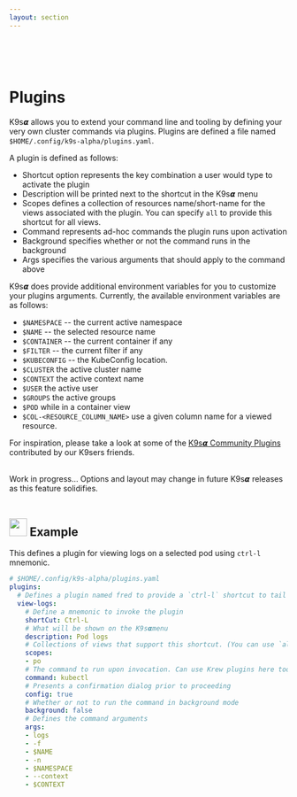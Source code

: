 ```yaml
---
layout: section
---
```


<i class="icon fas fa-plug fa-7x"></i>

<br/>
<br/>
<br/>

# Plugins

K9s𝞪 allows you to extend your command line and tooling by defining your very own cluster commands via plugins. Plugins are defined a file named `$HOME/.config/k9s-alpha/plugins.yaml`.

A plugin is defined as follows:

* Shortcut option represents the key combination a user would type to activate the plugin
* Description will be printed next to the shortcut in the K9s𝞪 menu
* Scopes defines a collection of resources name/short-name for the views associated with the plugin. You can specify `all` to provide this shortcut for all views.
* Command represents ad-hoc commands the plugin runs upon activation
* Background specifies whether or not the command runs in the background
* Args specifies the various arguments that should apply to the command above

K9s𝞪 does provide additional environment variables for you to customize your plugins arguments. Currently, the available environment variables are as follows:

* `$NAMESPACE` -- the current active namespace
* `$NAME` -- the selected resource name
* `$CONTAINER` -- the current container if any
* `$FILTER` -- the current filter if any
* `$KUBECONFIG` -- the KubeConfig location.
* `$CLUSTER` the active cluster name
* `$CONTEXT` the active context name
* `$USER` the active user
* `$GROUPS` the active groups
* `$POD` while in a container view
* `$COL-<RESOURCE_COLUMN_NAME>` use a given column name for a viewed resource.

For inspiration, please take a look at some of the [K9s𝞪 Community Plugins](https://github.com/imhotepio/k9salpha/tree/master/plugins) contributed by our K9sers friends.

<br/>
<div class="note">
  <i class="fas fa-skull"></i> Work in progress... Options and layout may change in future K9s𝞪 releases as this feature solidifies.
</div>

<br/>

## <img src="/assets/sections/examples.png" width="auto" height="32"/> Example

This defines a plugin for viewing logs on a selected pod using `ctrl-l` mnemonic.

```yaml
# $HOME/.config/k9s-alpha/plugins.yaml
plugins:
  # Defines a plugin named fred to provide a `ctrl-l` shortcut to tail the logs while in pod view.
  view-logs:
    # Define a mnemonic to invoke the plugin
    shortCut: Ctrl-L
    # What will be shown on the K9s𝞪menu
    description: Pod logs
    # Collections of views that support this shortcut. (You can use `all`)
    scopes:
    - po
    # The command to run upon invocation. Can use Krew plugins here too!
    command: kubectl
    # Presents a confirmation dialog prior to proceeding
    config: true
    # Whether or not to run the command in background mode
    background: false
    # Defines the command arguments
    args:
    - logs
    - -f
    - $NAME
    - -n
    - $NAMESPACE
    - --context
    - $CONTEXT
```
